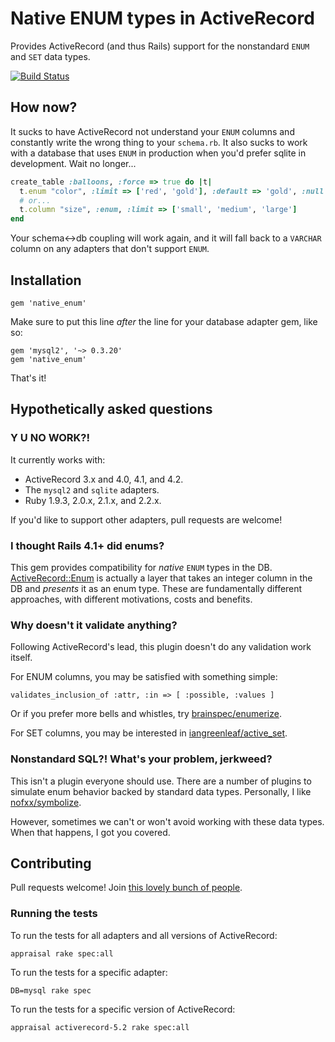 # Native ENUM types in ActiveRecord #

Provides ActiveRecord (and thus Rails) support for the nonstandard `ENUM` and `SET` data types.

[![Build Status](https://travis-ci.org/iangreenleaf/native_enum.png?branch=master)](http://travis-ci.org/iangreenleaf/native_enum)

## How now? ##

It sucks to have ActiveRecord not understand your `ENUM` columns and constantly write the wrong thing to your `schema.rb`.
It also sucks to work with a database that uses `ENUM` in production when you'd prefer sqlite in development.
Wait no longer...

```ruby
create_table :balloons, :force => true do |t|
  t.enum "color", :limit => ['red', 'gold'], :default => 'gold', :null => false
  # or...
  t.column "size", :enum, :limit => ['small', 'medium', 'large']
end
```

Your schema<->db coupling will work again, and it will fall back to a `VARCHAR` column on any adapters that don't support `ENUM`.

## Installation ##

```
gem 'native_enum'
```

Make sure to put this line *after* the line for your database adapter gem, like so:

```
gem 'mysql2', '~> 0.3.20'
gem 'native_enum'
```

That's it!

## Hypothetically asked questions ##

### Y U NO WORK?! ###

It currently works with:

 * ActiveRecord 3.x and 4.0, 4.1, and 4.2.
 * The `mysql2` and `sqlite` adapters.
 * Ruby 1.9.3, 2.0.x, 2.1.x, and 2.2.x.

If you'd like to support other adapters, pull requests are welcome!

### I thought Rails 4.1+ did enums? ###

This gem provides compatibility for *native* `ENUM` types in the DB.
[ActiveRecord::Enum](http://api.rubyonrails.org/classes/ActiveRecord/Enum.html) is actually a layer that takes an integer column in the DB and *presents* it as an enum type.
These are fundamentally different approaches, with different motivations, costs and benefits.

### Why doesn't it validate anything? ###

Following ActiveRecord's lead, this plugin doesn't do any validation work itself.

For ENUM columns, you may be satisfied with something simple:

    validates_inclusion_of :attr, :in => [ :possible, :values ]

Or if you prefer more bells and whistles, try [brainspec/enumerize](https://github.com/brainspec/enumerize).

For SET columns, you may be interested in [iangreenleaf/active_set](https://github.com/iangreenleaf/active_set).

### Nonstandard SQL?! What's your problem, jerkweed? ###

This isn't a plugin everyone should use. There are a number of plugins to simulate enum behavior backed by standard data types. Personally, I like [nofxx/symbolize](https://github.com/nofxx/symbolize).

However, sometimes we can't or won't avoid working with these data types. When that happens, I got you covered.

## Contributing ##

Pull requests welcome! Join
[this lovely bunch of people](https://github.com/iangreenleaf/native_enum/graphs/contributors).


### Running the tests ###

To run the tests for all adapters and all versions of ActiveRecord:

    appraisal rake spec:all

To run the tests for a specific adapter:

    DB=mysql rake spec

To run the tests for a specific version of ActiveRecord:

    appraisal activerecord-5.2 rake spec:all
